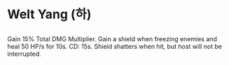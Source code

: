 # Welt Yang (하)

##

Gain 15% Total DMG Multiplier. Gain a shield when freezing enemies and heal 50 HP/s for 10s. CD: 15s. Shield shatters when hit, but host will not be interrupted.
